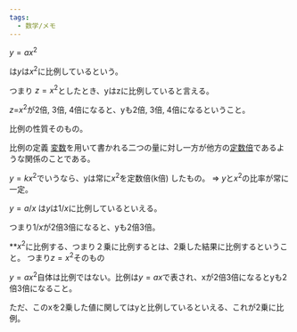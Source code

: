 ```yaml
---
tags:
  - 数学/メモ
---
```

$y=ax^2$

は$y$は$x^2$に比例しているという。

つまり $z=x^2$としたとき、yはzに比例していると言える。

$z$=$x^2$が2倍, 3倍, 4倍になると、yも2倍, 3倍, 4倍になるということ。

比例の性質そのもの。

比例の定義
[変数](https://ja.wikipedia.org/wiki/%E5%A4%89%E6%95%B0_\(%E6%95%B0%E5%AD%A6\) "変数 (数学)")を用いて書かれる二つの量に対し一方が他方の[定数倍](https://ja.wikipedia.org/wiki/%E5%80%8D "倍")であるような関係のことである。

$y=kx^2$でいうなら、yは常に$x^2$を定数倍(k倍) したもの。
=> $y$と$x^2$の比率が常に一定。

$y=a/x$ は$y$は$1/x$に比例しているといえる。

つまり$1/x$が2倍3倍になると、yも2倍3倍。

**$x^2$に比例する、つまり２乗に比例するとは、2乗した結果に比例するということ。
つまり$z=x^2$そのもの

$y=ax^2$自体は比例ではない。比例は$y=ax$で表され、xが2倍3倍になるとyも2倍3倍になること。

ただ、このxを2乗した値に関してはyと比例しているといえる、これが2乗に比例。


